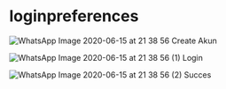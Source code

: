 # loginpreferences
![WhatsApp Image 2020-06-15 at 21 38 56](https://user-images.githubusercontent.com/63543822/84673262-a98da480-af53-11ea-9bd0-2b6f0e157526.jpeg)
Create Akun
 
![WhatsApp Image 2020-06-15 at 21 38 56 (1)](https://user-images.githubusercontent.com/63543822/84673269-abeffe80-af53-11ea-94a6-339b388b1ede.jpeg)
Login

![WhatsApp Image 2020-06-15 at 21 38 56 (2)](https://user-images.githubusercontent.com/63543822/84673271-ad212b80-af53-11ea-9b48-235e25010ed4.jpeg)
Succes 
